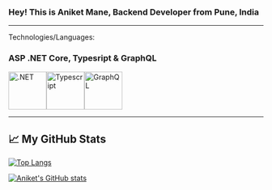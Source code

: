 ### Hey! This is Aniket Mane, Backend Developer from Pune, India



---
Technologies/Languages:
### ASP .NET Core, Typesript & GraphQL


<img src="https://cdn.cdnlogo.com/logos/d/6/dot-net-core.svg" alt=".NET" width="75" height="75"/><img src="https://cdn.cdnlogo.com/logos/t/96/typescript.svg" alt="Typescript" width="75" height="75"/><img src="https://cdn.cdnlogo.com/logos/g/23/graphql.svg" alt="GraphQL" width="75" height="75"/>

---


## &#x1f4c8; My GitHub Stats

[![Top Langs](https://github-readme-stats.vercel.app/api/top-langs/?username=Technik97&hide=java,html,css&theme=radical)](https://github.com/anuraghazra/github-readme-stats)

[![Aniket's GitHub stats](https://github-readme-stats.vercel.app/api?username=Technik97&theme=radical)](https://github.com/anuraghazra/github-readme-stats)


